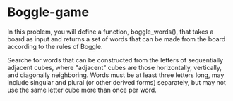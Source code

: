 # Boggle-game

In this problem, you will define a function, boggle_words(), that takes a board as input and returns a set of words that can be made from the board according to the rules of Boggle.

Searche for words that can be constructed from the letters of sequentially adjacent cubes, where "adjacent" cubes are those horizontally, vertically, and diagonally neighboring. Words must be at least three letters long, may include singular and plural (or other derived forms) separately, but may not use the same letter cube more than once per word. 

